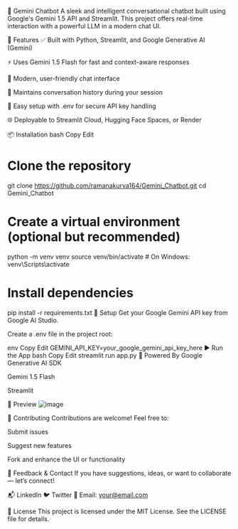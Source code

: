 🤖 Gemini Chatbot
A sleek and intelligent conversational chatbot built using Google's Gemini 1.5 API and Streamlit. This project offers real-time interaction with a powerful LLM in a modern chat UI.



🚀 Features
✅ Built with Python, Streamlit, and Google Generative AI (Gemini)

⚡ Uses Gemini 1.5 Flash for fast and context-aware responses

💬 Modern, user-friendly chat interface

📜 Maintains conversation history during your session

🔐 Easy setup with .env for secure API key handling

🌐 Deployable to Streamlit Cloud, Hugging Face Spaces, or Render

📦 Installation
bash
Copy
Edit
# Clone the repository
git clone https://github.com/ramanakurva164/Gemini_Chatbot.git
cd Gemini_Chatbot

# Create a virtual environment (optional but recommended)
python -m venv venv
source venv/bin/activate  # On Windows: venv\Scripts\activate

# Install dependencies
pip install -r requirements.txt
🔐 Setup
Get your Google Gemini API key from Google AI Studio.

Create a .env file in the project root:

env
Copy
Edit
GEMINI_API_KEY=your_google_gemini_api_key_here
▶️ Run the App
bash
Copy
Edit
streamlit run app.py
🧠 Powered By
Google Generative AI SDK

Gemini 1.5 Flash

Streamlit

📸 Preview
![image](https://github.com/user-attachments/assets/ce39772f-db9c-415c-848e-84262020c8d9)

<!-- Replace with actual image -->

🤝 Contributing
Contributions are welcome! Feel free to:

Submit issues

Suggest new features

Fork and enhance the UI or functionality

💬 Feedback & Contact
If you have suggestions, ideas, or want to collaborate — let’s connect!

📬 LinkedIn
🐦 Twitter
📧 Email: your@email.com

📝 License
This project is licensed under the MIT License. See the LICENSE file for details.
